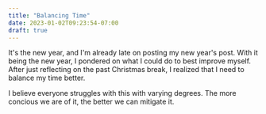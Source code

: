 ```yaml
---
title: "Balancing Time"
date: 2023-01-02T09:23:54-07:00
draft: true
---
```


It's the new year, and I'm already late on posting my new year's post.
With it being the new year, I pondered on what I could do to best improve myself.
After just reflecting on the past Christmas break, I realized that I need to balance my time better.

I believe everyone struggles with this with varying degrees.
The more concious we are of it, the better we can mitigate it.
